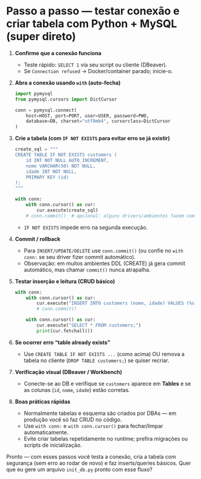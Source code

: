 # Passo a passo — testar conexão e **criar tabela** com Python + MySQL (super direto)

1. **Confirme que a conexão funciona**

   * Teste rápido: `SELECT 1` via seu script ou cliente (DBeaver).
   * Se `Connection refused` → Docker/container parado; inicie-o.

2. **Abra a conexão usando `with` (auto-fecha)**

   ```python
   import pymysql
   from pymysql.cursors import DictCursor

   conn = pymysql.connect(
       host=HOST, port=PORT, user=USER, password=PWD,
       database=DB, charset="utf8mb4", cursorclass=DictCursor
   )
   ```

3. **Crie a tabela (com `IF NOT EXISTS` para evitar erro se já existir)**

   ```python
   create_sql = """
   CREATE TABLE IF NOT EXISTS customers (
       id INT NOT NULL AUTO_INCREMENT,
       nome VARCHAR(50) NOT NULL,
       idade INT NOT NULL,
       PRIMARY KEY (id)
   );
   """

   with conn:
       with conn.cursor() as cur:
           cur.execute(create_sql)
       # conn.commit()  # opcional: alguns drivers/ambientes fazem commit automático ao sair do 'with'
   ```

   * `IF NOT EXISTS` impede erro na segunda execução.

4. **Commit / rollback**

   * Para `INSERT/UPDATE/DELETE` use `conn.commit()` (ou confie no `with conn:` se seu driver fizer commit automático).
   * Observação: em muitos ambientes DDL (CREATE) já gera commit automático, mas chamar `commit()` nunca atrapalha.

5. **Testar inserção e leitura (CRUD básico)**

   ```python
   with conn:
       with conn.cursor() as cur:
           cur.execute("INSERT INTO customers (nome, idade) VALUES (%s, %s)", ("Ana", 30))
           # conn.commit()

       with conn.cursor() as cur:
           cur.execute("SELECT * FROM customers;")
           print(cur.fetchall())
   ```

6. **Se ocorrer erro “table already exists”**

   * Use `CREATE TABLE IF NOT EXISTS ...` (como acima) OU remova a tabela no cliente (`DROP TABLE customers;`) se quiser recriar.

7. **Verificação visual (DBeaver / Workbench)**

   * Conecte-se ao DB e verifique se `customers` aparece em **Tables** e se as colunas (`id`, `nome`, `idade`) estão corretas.

8. **Boas práticas rápidas**

   * Normalmente tabelas e esquema são criados por DBAs — em produção você só faz CRUD no código.
   * Use `with conn:` e `with conn.cursor()` para fechar/limpar automaticamente.
   * Evite criar tabelas repetidamente no runtime; prefira migrações ou scripts de inicialização.

Pronto — com esses passos você testa a conexão, cria a tabela com segurança (sem erro ao rodar de novo) e faz inserts/queries básicos. Quer que eu gere um arquivo `init_db.py` pronto com esse fluxo?

